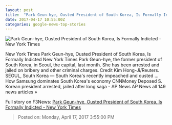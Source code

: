 ```yaml
---
layout: post
title:  "Park Geun-hye, Ousted President of South Korea, Is Formally Indicted - New York Times"
date: 2017-04-17 10:55:00Z
categories: google-news-top-stories
---
```


![Park Geun-hye, Ousted President of South Korea, Is Formally Indicted - New York Times](https://static01.nyt.com/images/2017/04/18/world/18skorea-1/18skorea-1-facebookJumbo.jpg)

New York Times Park Geun-hye, Ousted President of South Korea, Is Formally Indicted New York Times Park Geun-hye, the former president of South Korea, in Seoul, the capital, last month. She has been arrested and jailed on bribery and other criminal charges. Credit Kim Hong-Ji/Reuters. SEOUL, South Korea — South Korea's recently impeached and ousted ... How Samsung dominates South Korea's economy CNNMoney Deposed S. Korean president arrested, jailed after long saga - AP News AP News all 149 news articles »


Full story on F3News: [Park Geun-hye, Ousted President of South Korea, Is Formally Indicted - New York Times](http://www.f3nws.com/n/NDTpuE)

> Posted on: Monday, April 17, 2017 3:55:00 PM
